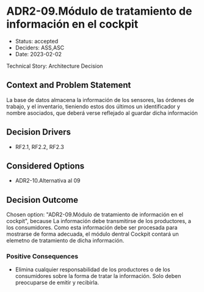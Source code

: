 # ADR2-09.Módulo de tratamiento de información en el cockpit

* Status: accepted
* Deciders: ASS,ASC
* Date: 2023-02-02

Technical Story: Architecture Decision

## Context and Problem Statement

La base de datos almacena la información de los sensores, las órdenes de trabajo, y el inventario, tieniendo estos dos últimos un identificador y nombre asociados, que deberá verse reflejado al guardar dicha información

## Decision Drivers

* RF2.1, RF2.2, RF2.3

## Considered Options

* ADR2-10.Alternativa al 09

## Decision Outcome

Chosen option: "ADR2-09.Módulo de tratamiento de información en el cockpit", because La información debe transmitirse de los productores, a los consumidores. Como esta información debe ser procesada para mostrarse de forma adecuada, el módulo dentral Cockpit contará un elemetno de tratamiento de dicha información.

### Positive Consequences

* Elimina cualquier responsabilidad de los productores o de los consumidores sobre la forma de tratar la información. Solo deben preocuparse de emitir y recibirla.
